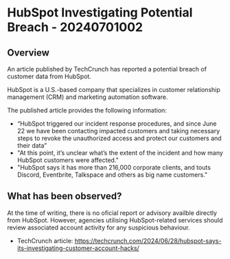 # HubSpot Investigating Potential Breach - 20240701002

## Overview

An article published by TechCrunch has reported a potential breach of customer data from HubSpot.

HubSpot is a U.S.-based company that specializes in customer relationship management (CRM) and marketing automation software.

The published article provides the following information:

- “HubSpot triggered our incident response procedures, and since June 22 we have been contacting impacted customers and taking necessary steps to revoke the unauthorized access and protect our customers and their data”
- "At this point, it’s unclear what’s the extent of the incident and how many HubSpot customers were affected."
- "HubSpot says it has more than 216,000 corporate clients, and touts Discord, Eventbrite, Talkspace and others as big name customers."


## What has been observed?

At the time of writing, there is no oficial report or advisory availble directly from HubSpot. However, agencies utilising HubSpot-related services should review associated account activity for any suspicious behaviour.

- TechCrunch article: <https://techcrunch.com/2024/06/28/hubspot-says-its-investigating-customer-account-hacks/>